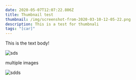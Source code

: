 ```yaml
---
date: 2020-05-07T12:07:22.806Z
title: Thumbnail test
thumbnail: /img/screenshot-from-2020-03-10-12-05-22.png
description: This is a test for thumbnali
tags: "[car]"
---
```

This is the text body!





![sds](/img/screenshot-from-2020-03-18-15-52-29.png "sdsd")

multiple images

![sdds](/img/front.jpg "sdsd")